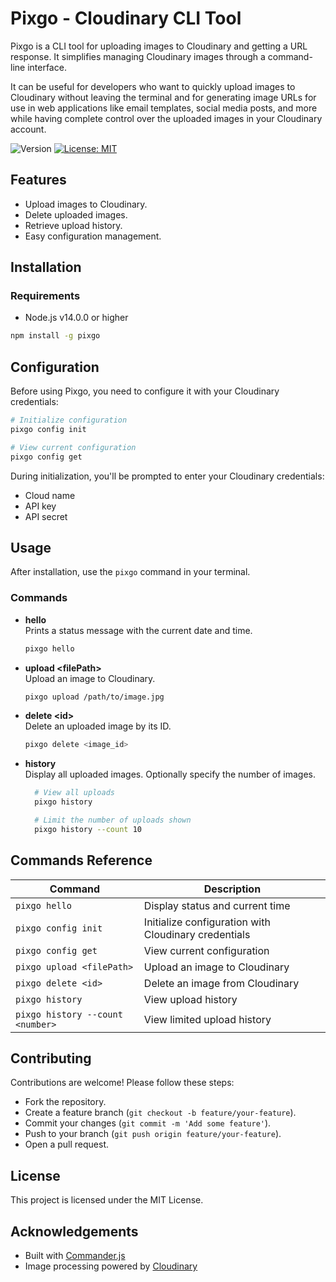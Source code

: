 # Pixgo - Cloudinary CLI Tool

Pixgo is a CLI tool for uploading images to Cloudinary and getting a URL response. It simplifies managing Cloudinary images through a command-line interface.

It can be useful for developers who want to quickly upload images to Cloudinary without leaving the terminal and for generating image URLs for use in web applications like email templates, social media posts, and more while having complete control over the uploaded images in your Cloudinary account.

![Version](https://img.shields.io/badge/version-1.0.0-purple.svg)
[![License: MIT](https://img.shields.io/badge/License-MIT-purple.svg)](https://opensource.org/licenses/MIT)

## Features

- Upload images to Cloudinary.
- Delete uploaded images.
- Retrieve upload history.
- Easy configuration management.

## Installation

### Requirements

- Node.js v14.0.0 or higher

```bash
npm install -g pixgo
```

## Configuration

Before using Pixgo, you need to configure it with your Cloudinary credentials:

```bash
# Initialize configuration
pixgo config init

# View current configuration
pixgo config get
```

During initialization, you'll be prompted to enter your Cloudinary credentials:

- Cloud name
- API key
- API secret

## Usage

After installation, use the `pixgo` command in your terminal.

### Commands

- **hello**  
  Prints a status message with the current date and time.

  ```bash
  pixgo hello
  ```

- **upload \<filePath\>**  
  Upload an image to Cloudinary.

  ```bash
  pixgo upload /path/to/image.jpg
  ```

- **delete \<id\>**  
  Delete an uploaded image by its ID.

  ```bash
  pixgo delete <image_id>
  ```

- **history**  
  Display all uploaded images. Optionally specify the number of images.

  ```bash
    # View all uploads
    pixgo history

    # Limit the number of uploads shown
    pixgo history --count 10
  ```

## Commands Reference

| Command                          | Description                                          |
| -------------------------------- | ---------------------------------------------------- |
| `pixgo hello`                    | Display status and current time                      |
| `pixgo config init`              | Initialize configuration with Cloudinary credentials |
| `pixgo config get`               | View current configuration                           |
| `pixgo upload <filePath>`        | Upload an image to Cloudinary                        |
| `pixgo delete <id>`              | Delete an image from Cloudinary                      |
| `pixgo history`                  | View upload history                                  |
| `pixgo history --count <number>` | View limited upload history                          |

## Contributing

Contributions are welcome! Please follow these steps:

- Fork the repository.
- Create a feature branch (`git checkout -b feature/your-feature`).
- Commit your changes (`git commit -m 'Add some feature'`).
- Push to your branch (`git push origin feature/your-feature`).
- Open a pull request.

## License

This project is licensed under the MIT License.

## Acknowledgements

- Built with [Commander.js](https://www.npmjs.com/package/commander)
- Image processing powered by [Cloudinary](https://cloudinary.com/)
